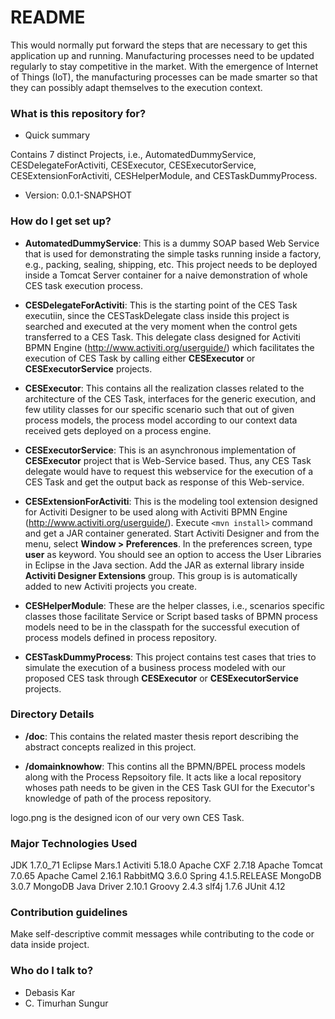 # README #

This would normally put forward the steps that are necessary to get this application up and running. Manufacturing processes need to be updated regularly to stay competitive in the market. With the emergence of Internet of Things (IoT), the manufacturing processes can be made smarter so that they can possibly adapt themselves to the execution context.

### What is this repository for? ###

* Quick summary

Contains 7 distinct Projects, i.e., AutomatedDummyService, CESDelegateForActiviti, CESExecutor, CESExecutorService, CESExtensionForActiviti, CESHelperModule, and CESTaskDummyProcess.

* Version: 0.0.1-SNAPSHOT

### How do I get set up? ###

* **AutomatedDummyService**: This is a dummy SOAP based Web Service that is used for demonstrating the simple tasks running inside a factory, e.g., packing, sealing, shipping, etc. This project 
needs to be deployed inside a Tomcat Server container for a naive demonstration of whole CES task execution process.

* **CESDelegateForActiviti**: This is the starting point of the CES Task executiin, since the CESTaskDelegate class inside this project is searched and executed at the very moment
when the control gets transferred to a CES Task. This delegate class designed for Activiti BPMN Engine (http://www.activiti.org/userguide/) which facilitates the execution of CES Task by calling either **CESExecutor** or 
**CESExecutorService** projects.

* **CESExecutor**: This contains all the realization classes related to the architecture of the CES Task, interfaces for the generic execution, and few utility classes for our specific scenario
such that out of given process models, the process model according to our context data received gets deployed on a process engine.

* **CESExecutorService**: This is an asynchronous implementation of **CESExecutor** project that is Web-Service based. Thus, any CES Task delegate would have to request this webservice for the execution of a CES Task and get
the output back as response of this Web-service.

* **CESExtensionForActiviti**: This is the modeling tool extension designed for Activiti Designer to be used along with Activiti BPMN Engine (http://www.activiti.org/userguide/).
Execute `<mvn install>` command and get a JAR container generated. Start Activiti Designer and from the menu, select **Window > Preferences**.
In the preferences screen, type **user** as keyword. You should see an option to access the User Libraries in Eclipse in the Java section.
Add the JAR as external library inside **Activiti Designer Extensions** group. This group is is automatically added to new Activiti projects you create. 

* **CESHelperModule**: These are the helper classes, i.e., scenarios specific classes those facilitate Service or Script based tasks of BPMN process models need to be in the classpath for the successful execution
of process models defined in process repository.

* **CESTaskDummyProcess**: This project contains test cases that tries to simulate the execution of a business process modeled with our proposed CES task through **CESExecutor** or 
**CESExecutorService** projects.

### Directory Details ###

* **/doc**: This contains the related master thesis report describing the abstract concepts realized in this project.

* **/domainknowhow**: This contins all the BPMN/BPEL process models along with the Process Repsoitory file. It acts like a local repository whoses path needs to be given in the CES Task
GUI for the Executor's knowledge of path of the process repository.

logo.png is the designed icon of our very own CES Task.

### Major Technologies Used ###
JDK 1.7.0_71
Eclipse Mars.1
Activiti 5.18.0
Apache CXF 2.7.18
Apache Tomcat 7.0.65
Apache Camel 2.16.1
RabbitMQ 3.6.0
Spring 4.1.5.RELEASE
MongoDB 3.0.7
MongoDB Java Driver 2.10.1
Groovy 2.4.3
slf4j 1.7.6
JUnit 4.12

### Contribution guidelines ###
Make self-descriptive commit messages while contributing to the code or data inside project.

### Who do I talk to? ###

* Debasis Kar
* C. Timurhan Sungur
